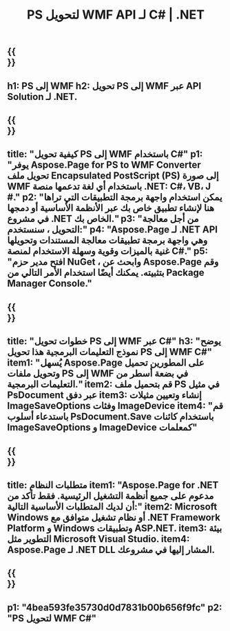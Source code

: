 ﻿---
translation: true
template: /_templates/_conversion-child-net.md
title: PS لتحويل WMF API لـ C# | .NET
url: /net/conversion/ps-to-wmf/
description: 'رمز عينة لتحويل PS إلى WMF C#. استخدم رمز مثال API لملفات PS المجمعة لتحويل WMF داخل VB.NET أو Asp.NET أو أي تطبيق قائم على .NET.'
informat: PS
outformat: WMF
otherformats: XPS EPS
---

{{<section banner>}}
---
h1: PS إلى WMF
h2: تحويل PS إلى WMF عبر API Solution لـ .NET.
---

{{<section overview>}}
---
title: "كيفية تحويل PS إلى WMF باستخدام C#"
p1: "يوفر Aspose.Page for PS to WMF Converter تحويل ملف Encapsulated PostScript (PS) إلى صورة WMF باستخدام أي لغة تدعمها منصة .NET: C#، VB، J #."
p2: "يمكن استخدام واجهة برمجة التطبيقات التي تراها هنا لإنشاء تطبيق خاص بك عبر الأنظمة الأساسية أو دمجها في مشروع .NET الخاص بك."
p3: "من أجل معالجة التحويل ، سنستخدم:"
p4: "Aspose.Page لـ .NET API وهي واجهة برمجة تطبيقات معالجة المستندات وتحويلها غنية بالميزات وقوية وسهلة الاستخدام لمنصة C#."
p5: "افتح مدير حزم NuGet ، وابحث عن Aspose.Page وقم بتثبيته. يمكنك أيضًا استخدام الأمر التالي من Package Manager Console."
---

{{<section feature1>}}
---
title: "خطوات تحويل PS إلى WMF عبر C#"
h3: "يوضح نموذج التعليمات البرمجية هذا تحويل PS إلى WMF C#"
item1: "يُسهل Aspose.Page على المطورين تحميل وتحويل ملفات PS إلى WMF في بضعة أسطر من التعليمات البرمجية."
item2: قم بتحميل ملف PS في مثيل PsDocument عبر دفق
item3: إنشاء وتعيين مثيلات ImageSaveOptions وفئات ImageDevice
item4: "قم باستدعاء أسلوب PsDocument.Save باستخدام كائنات ImageSaveOptions و ImageDevice كمعلمات"
---

{{<section feature2>}}
---
title: متطلبات النظام
item1: "Aspose.Page for .NET مدعوم على جميع أنظمة التشغيل الرئيسية. فقط تأكد من أن لديك المتطلبات الأساسية التالية:"
item2: Microsoft Windows أو نظام تشغيل متوافق مع .NET Framework Platform و Windows وتطبيقات ASP.NET.
item3: بيئة التطوير مثل Microsoft Visual Studio.
item4: Aspose.Page لـ .NET DLL المشار إليها في مشروعك.
---

{{<section gist>}}
---
p1: "4bea593fe35730d0d7831b00b656f9fc"
p2: "PS لتحويل WMF C#"
---

